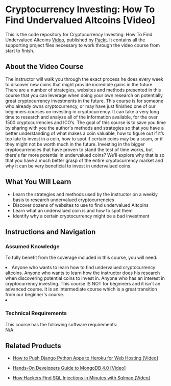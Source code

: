 


# Cryptocurrency Investing: How To Find Undervalued Altcoins [Video]
This is the code repository for Cryptocurrency Investing: How To Find Undervalued Altcoins [Video](https://www.packtpub.com/big-data-and-business-intelligence/cryptocurrency-investing-how-find-undervalued-altcoins-video), published by [Packt](https://www.packtpub.com/?utm_source=github). It contains all the supporting project files necessary to work through the video course from start to finish.
## About the Video Course
The instructor will walk you through the exact process he does every week to discover new coins that might provide incredible gains in the future. There are a number of strategies, websites and methods presented in this course that you can leverage when doing your own research on potentially great cryptocurrency investments in the future. This course is for someone who already owns cryptocurrency, or may have just finished one of our beginners courses on investing in cryptocurrency. It can take a very long time to research and analyze all of the information available, for the over 1500 cryptocurrencies and ICO’s. The goal of this course is to save you time by sharing with you the author's methods and strategies so that you have a better understanding of what makes a coin valuable, how to figure out if it’s too late to invest in a coin, how to spot if certain coins may be a scam, or if they might not be worth much in the future. Investing in the bigger cryptocurrencies that have proven to stand the test of time works, but there's far more potential in undervalued coins? We’ll explore why that is so that you have a much better grasp of the entire cryptocurrency market and why it can be very beneficial to invest in undervalued coins.

<H2>What You Will Learn</H2>
<DIV class=book-info-will-learn-text>
<UL>
<LI>Learn the strategies and methods used by the instructor on a weekly basis to research undervalued cryptocurrencies</LI>
<LI>Discover dozens of websites to use to find undervalued Altcoins</LI>
<LI>Learn what an undervalued coin is and how to spot them</LI>
<LI>Identify why a certain cryptocurrency might be a bad investment</LI>
</UL></DIV>

## Instructions and Navigation
### Assumed Knowledge
To fully benefit from the coverage included in this course, you will need:<br/>
<DIV class=book-info-will-learn-text>
<li>Anyone who wants to learn how to find undervalued cryptocurrency altcoins. Anyone who wants to learn how the instructor does his research when discovering potential coins to invest in. Anyone who has an interest in cryptocurrency investing. This course IS NOT for beginners and it isn't an advanced course. It is an intermediate course which is a great transition from our beginner's course.	<li>
<DIV>

### Technical Requirements
This course has the following software requirements:<br/>
N/A

## Related Products
* [How to Push Django Python Apps to Heroku for Web Hosting [Video]
](https://www.packtpub.com/application-development/how-push-django-python-apps-heroku-web-hosting-video)

* [Hands-On Developers Guide to MongoDB 4.0 [Video]
]( https://www.packtpub.com/virtualization-and-cloud/hands-developers-guide-mongodb-40-video)

* [How Hackers Find SQL Injections in Minutes with Sqlmap [Video]
]( https://www.packtpub.com/application-development/how-hackers-find-sql-injections-minutes-sqlmap-video)

